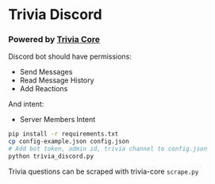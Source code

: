 # Trivia Discord
### Powered by [Trivia Core](https://github.com/nineclicks/trivia_core)

Discord bot should have permissions:
- Send Messages
- Read Message History
- Add Reactions

And intent:
- Server Members Intent

```bash
pip install -r requirements.txt
cp config-example.json config.json
# Add bot token, admin id, trivia channel to config.json
python trivia_discord.py
```

Trivia questions can be scraped with trivia-core `scrape.py`
